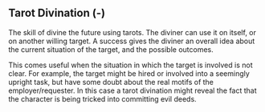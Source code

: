 ## Tarot Divination (-)

The skill of divine the future using tarots.  The diviner can use it on itself,
or on another willing target. A success gives the diviner an overall idea about
the current situation of the target, and the possible outcomes.

This comes useful when the situation in which the target is involved is not
clear. For example, the target might be hired or involved into a seemingly
upright task, but have some doubt about the real motifs of the
employer/requester. In this case a tarot divination might reveal the fact
that the character is being tricked into committing evil deeds.
